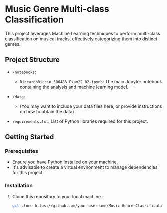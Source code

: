 # Music Genre Multi-class Classification

This project leverages Machine Learning techniques to perform multi-class classification on musical tracks, effectively categorizing them into distinct genres.

## Project Structure

- `/notebooks`:
  - `RiccardoRiccio_506483_Exam22_02.ipynb`: The main Jupyter notebook containing the analysis and machine learning model.
  
- `/data`:
  - (You may want to include your data files here, or provide instructions on how to obtain the data)
  
- `requirements.txt`: List of Python libraries required for this project.

## Getting Started

### Prerequisites

- Ensure you have Python installed on your machine.
- It's advisable to create a virtual environment to manage dependencies for this project.

### Installation

1. Clone this repository to your local machine.
   ```bash
   git clone https://github.com/your-username/Music-Genre-Classification.git
